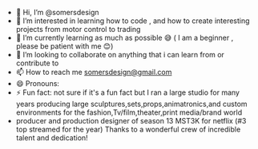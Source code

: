 - 👋 Hi, I’m @somersdesign
- 👀 I’m interested in learning how to code , and how to create interesting projects from motor control to trading 
- 🌱 I’m currently learning as much as possible 😅 ( I am a beginner , please be patient with me 😊)
- 💞️ I’m looking to collaborate on anything that i can learn from or contribute to
- 📫 How to reach me somersdesign@gmail.com
- 😄 Pronouns: 
- ⚡ Fun fact: not sure if it's a fun fact but I ran a large studio for many years producing large sculptures,sets,props,animatronics,and custom environments for the fashion,Tv/film,theater,print media/brand world
- producer and production designer of season 13 MST3K for netflix (#3 top streamed for the year) Thanks to a wonderful crew of incredible talent and dedication!

<!---
somersdesign/somersdesign is a ✨ special ✨ repository because its `README.md` (this file) appears on your GitHub profile.
You can click the Preview link to take a look at your changes.
--->
